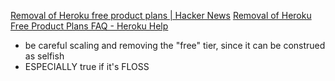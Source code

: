 
[Removal of Heroku free product plans | Hacker News](https://news.ycombinator.com/item?id=32594533)
[Removal of Heroku Free Product Plans FAQ - Heroku Help](https://help.heroku.com/RSBRUH58/removal-of-heroku-free-product-plans-faq)
- be careful scaling and removing the "free" tier, since it can be construed as selfish
- ESPECIALLY true if it's FLOSS
